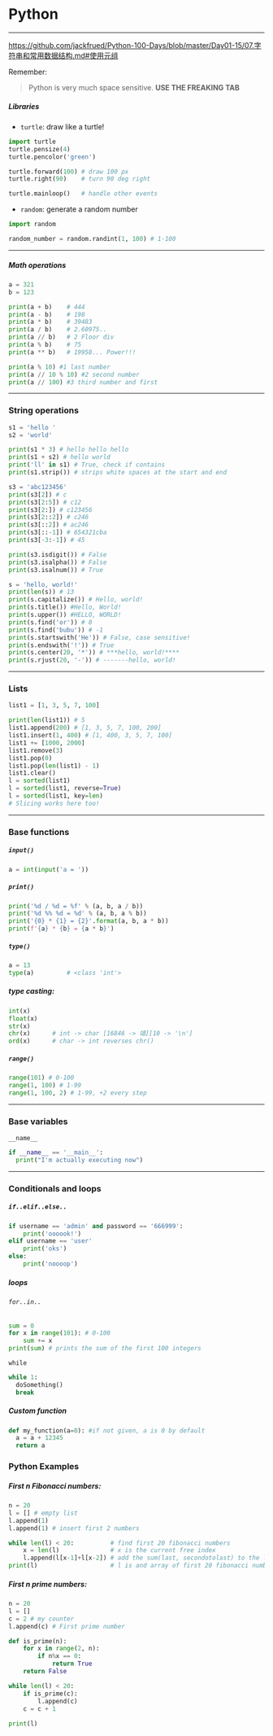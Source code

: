 # Python

---

https://github.com/jackfrued/Python-100-Days/blob/master/Day01-15/07.字符串和常用数据结构.md#使用元组

Remember:

> Python is very much space sensitive. **USE THE FREAKING TAB**

##### Libraries

- `turtle`: draw like a turtle!

```python
import turtle
turtle.pensize(4)
turtle.pencolor('green')

turtle.forward(100) # draw 100 px
turtle.right(90)	# turn 90 deg right

turtle.mainloop() 	# handle other events
```

- `random`: generate a random number

```python
import random

random_number = random.randint(1, 100) # 1-100
```

---

##### Math operations

```python
a = 321
b = 123

print(a + b)	# 444
print(a - b)	# 198
print(a * b)	# 39483
print(a / b)	# 2.60975..
print(a // b)	# 2 Floor div
print(a % b)	# 75
print(a ** b)	# 19958... Power!!!

print(a % 10) #1 last number
print(a // 10 % 10) #2 second number
print(a // 100) #3 third number and first
```

---

### String operations

```python
s1 = 'hello '
s2 = 'world'

print(s1 * 3) # hello hello hello
print(s1 + s2) # hello world
print('ll' in s1) # True, check if contains
print(s1.strip()) # strips white spaces at the start and end
```

```python
s3 = 'abc123456'
print(s3[2]) # c
print(s3[2:5]) # c12
print(s3[2:]) # c123456
print(s3[2::2]) # c246
print(s3[::2]) # ac246
print(s3[::-1]) # 654321cba
print(s3[-3:-1]) # 45

print(s3.isdigit()) # False
print(s3.isalpha()) # False
print(s3.isalnum()) # True
```

```python
s = 'hello, world!'
print(len(s)) # 13
print(s.capitalize()) # Hello, world!
print(s.title()) #Hello, World!
print(s.upper()) #HELLO, WORLD!
print(s.find('or')) # 8
print(s.find('bubu')) # -1
print(s.startswith('He')) # False, case sensitive!
print(s.endswith('!')) # True
print(s.center(20, '*')) # ***hello, world!****
print(s.rjust(20, '-')) # -------hello, world!
```

---

### Lists

```python
list1 = [1, 3, 5, 7, 100]

print(len(list1)) # 5
list1.append(200) # [1, 3, 5, 7, 100, 200]
list1.insert(1, 400) # [1, 400, 3, 5, 7, 100]
list1 += [1000, 2000]
list1.remove(3)
list1.pop(0)
list1.pop(len(list1) - 1)
list1.clear()
l = sorted(list1)
l = sorted(list1, reverse=True)
l = sorted(list1, key=len)
# Slicing works here too!
```

---

### Base functions

##### `input()`

```python
a = int(input('a = '))
```

##### `print()`

```python
print('%d / %d = %f' % (a, b, a / b))
print('%d %% %d = %d' % (a, b, a % b))
print('{0} * {1} = {2}'.format(a, b, a * b))
print(f'{a} * {b} = {a * b}')
```

##### `type()`

```python
a = 13
type(a) 	 	# <class 'int'>
```

##### type casting:

```python
int(x)
float(x)
str(x)
chr(x) 		# int -> char [16846 -> 䇎][10 -> '\n']
ord(x)		# char -> int reverses chr()
```

##### `range()`

```python
range(101) # 0-100
range(1, 100) # 1-99
range(1, 100, 2) # 1-99, +2 every step
```

---

### Base variables

`__name__`

```python
if __name__ == '__main__':
  print("I'm actually executing now")
```



---

### Conditionals and loops

##### `if..elif..else..`

```python
if username == 'admin' and password == '666999':
    print('oooook!')
elif username == 'user'
    print('oks')
else:
    print('noooop')
```

##### loops

###### `for..in..`

```python
sum = 0
for x in range(101): # 0-100
    sum += x
print(sum) # prints the sum of the first 100 integers
```

`while`

```python
while 1:
  doSomething()
  break
```

##### Custom function

```python
def my_function(a=0): #if not given, a is 0 by default
  a = a + 12345
  return a
```

### Python Examples

##### First n Fibonacci numbers:

```python
n = 20
l = [] # empty list
l.append(1)
l.append(1) # insert first 2 numbers

while len(l) < 20:			# find first 20 fibonacci numbers
    x = len(l)				# x is the current free index
    l.append(l[x-1]+l[x-2])	# add the sum(last, secondotolast) to the list
print(l)					# l is and array of first 20 fibonacci numbers
```

##### First n prime numbers:

```python
n = 20
l = []
c = 2 # my counter
l.append(c) # First prime number

def is_prime(n):
    for x in range(2, n):
        if n%x == 0:
            return True
    return False

while len(l) < 20:
    if is_prime(c):
        l.append(c)
    c = c + 1
    
print(l)
```
